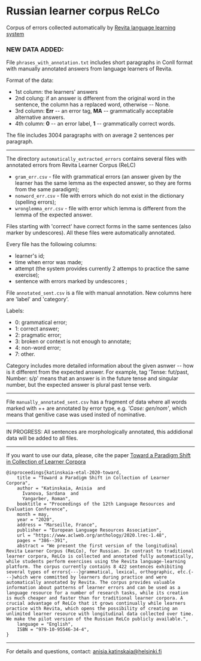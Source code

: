 # Russian learner corpus ReLCo
Corpus of errors collected automatically by [Revita language learning system](http://revita.cs.helsinki.fi/)


### NEW DATA ADDED:

File `phrases_with_annotation.txt` includes short paragraphs in Conll format 
with manually annotated answers from language learners of Revita.

Format of the data: 

* 1st column: the learners' answers
* 2nd colung: if an answer is different from the original word in the sentence, 
 the column has a replaced word, otherwise -- None.
* 3rd column: **Err** -- an error tag, **MA** -- grammatically acceptable alternative answers.
* 4th column: **0** -- an error label, **1** -- grammatically correct words.
  
  
The file includes 3004 paragraphs with on average 2 sentences per paragraph.

___


The directory `automatically_extracted_errors` contains several files with annotated errors from Revita Learner Corpus (ReLC)

* `gram_err.csv` - file with grammatical errors (an answer given by the learner has the same lemma as the expected answer, so they are forms from the same paradigm);
* `nonword_err.csv` - file with errors which do not exist in the dictionary (spelling errors);
* `wronglemma_err.csv` - file with error which lemma is different from the lemma of the expected answer.

Files starting with 'correct' have correct forms in the same sentences (also marker by undescores).
All these files were automatically annotated.

Every file has the following columns: 
* learner's id; 
* time when error was made;
* attempt (the system provides currently 2 attemps to practice the same exercise);
* sentence with errors marked by undescores ;

File `annotated_sent.csv` is a file with manual annotation. New columns here are 'label' and 'category'.

Labels:
- 0: grammatical error;
- 1: correct answer;
- 2: pragmatic error;
- 3: broken or context is not enough to annotate;
- 4: non-word error;
- 7: other.

Category includes more detailed information about the given asnwer -- how is it different from the expected answer. 
For example, tag 'Tense: fut/past, Number: s/p' means that an answer is in the future tense and singular number, but the expected answer is plural past tense verb. 

____ 

File `manually_annotated_sent.csv` has a fragment of data where all words
marked with ++ are annotated by error type, e.g. *'Case: gen/nom'*, which means
that genitive case was  used insted of nominative.

______

IN PROGRESS: 
All sentences are morphologically annotated, this addidional data will be added to all files.

______
If you want to use our data, please, cite the paper [Toward a Paradigm Shift in Collection of Learner Corpora](https://www.aclweb.org/anthology/2020.lrec-1.48/)


```
@inproceedings{katinskaia-etal-2020-toward,
    title = "Toward a Paradigm Shift in Collection of Learner Corpora",
    author = "Katinskaia, Anisia  and
      Ivanova, Sardana  and
      Yangarber, Roman",
    booktitle = "Proceedings of the 12th Language Resources and Evaluation Conference",
    month = may,
    year = "2020",
    address = "Marseille, France",
    publisher = "European Language Resources Association",
    url = "https://www.aclweb.org/anthology/2020.lrec-1.48",
    pages = "386--391",
    abstract = "We present the first version of the longitudinal Revita Learner Corpus (ReLCo), for Russian. In contrast to traditional learner corpora, ReLCo is collected and annotated fully automatically, while students perform exercises using the Revita language-learning platform. The corpus currently contains 8 422 sentences exhibiting several types of errors{---}grammatical, lexical, orthographic, etc.{---}which were committed by learners during practice and were automatically annotated by Revita. The corpus provides valuable information about patterns of learner errors and can be used as a language resource for a number of research tasks, while its creation is much cheaper and faster than for traditional learner corpora. A crucial advantage of ReLCo that it grows continually while learners practice with Revita, which opens the possibility of creating an unlimited learner resource with longitudinal data collected over time. We make the pilot version of the Russian ReLCo publicly available.",
    language = "English",
    ISBN = "979-10-95546-34-4",
}
```

______
For details and questions, contact: anisia.katinskaia@helsinki.fi
